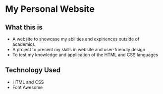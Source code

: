 # My Personal Website

## What this is
 * A website to showcase my abilities and expiriences outside of academics
 * A project to present my skills in website and user-friendly design
 * To test my knowledge and application of the HTML and CSS languages

## Technology Used
  * HTML and CSS
  * Font Awesome 
